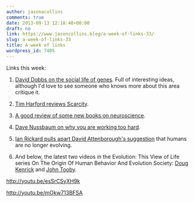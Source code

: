 ```yaml
---
author: jasonacollins
comments: true
date: 2013-09-13 12:18:48+00:00
draft: no
link: https://www.jasoncollins.blog/a-week-of-links-33/
slug: a-week-of-links-33
title: A week of links
wordpress_id: 7405
---
```


Links this week:



	
  1. [David Dobbs on the social life of genes](http://www.psmag.com/health/the-social-life-of-genes-64616/). Full of interesting ideas, although I'd love to see someone who knows more about this area critique it.

	
  2. [Tim Harford reviews Scarcity](http://timharford.com/2013/09/scarce-tactics-2/).

	
  3. [A good review of some new books on neuroscience](http://www.newyorker.com/arts/critics/books/2013/09/09/130909crbo_books_gopnik).

	
  4. [Dave Nussbaum on why you are working too hard](http://www.chicagobooth.edu/capideas/magazine/fall-2013/why-working-too-hard).

	
  5. [Ian Rickard pulls apart David Attenborough's suggestion](http://www.theguardian.com/commentisfree/2013/sep/10/david-attenborough-humans-still-evolving) that humans are no longer evolving.

	
  6. And below, the latest two videos in the Evolution: This View of Life series On The Origin Of Human Behavior And Evolution Society: [Doug Kenrick](http://www.thisviewoflife.com/index.php/magazine/articles/on-the-origin-of-human-behavior-and-evolution-society-doug-kenrick) and [John Tooby](http://www.thisviewoflife.com/index.php/magazine/articles/on-the-origin-of-human-behavior-and-evolution-society-john-tooby).


http://youtu.be/esSrCSyXH9k

http://youtu.be/mOkw713BFSA
